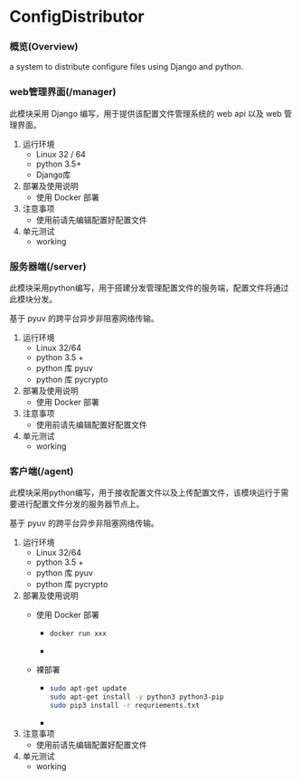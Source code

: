 # ConfigDistributor
### 概览(Overview)

a system to distribute configure files using Django and python.

### web管理界面(/manager)

此模块采用 Django 编写，用于提供该配置文件管理系统的 web api 以及 web 管理界面。

1. 运行环境
   * Linux 32 / 64
   * python 3.5+
   * Django库
2. 部署及使用说明
   * 使用 Docker 部署
3. 注意事项
   * 使用前请先编辑配置好配置文件
4. 单元测试
   * working

### 服务器端(/server)

此模块采用python编写，用于搭建分发管理配置文件的服务端，配置文件将通过此模块分发。

基于 pyuv 的跨平台异步非阻塞网络传输。

1. 运行环境
   - Linux 32/64
   - python 3.5 +
   - python 库 pyuv
   - python 库 pycrypto
2. 部署及使用说明
   - 使用 Docker 部署
3. 注意事项
   - 使用前请先编辑配置好配置文件
4. 单元测试
   - working

### 客户端(/agent)

此模块采用python编写，用于接收配置文件以及上传配置文件，该模块运行于需要进行配置文件分发的服务器节点上。

基于 pyuv 的跨平台异步非阻塞网络传输。

1. 运行环境
   - Linux 32/64
   - python 3.5 +
   - python 库 pyuv
   - python 库 pycrypto
2. 部署及使用说明
   - 使用 Docker 部署

     - ```bash
       docker run xxx
       ```

     - 

   - 裸部署

     - ```bash
       sudo apt-get update
       sudo apt-get install -y python3 python3-pip
       sudo pip3 install -r requriements.txt
       ```

     - 
3. 注意事项
   - 使用前请先编辑配置好配置文件
4. 单元测试
   - working